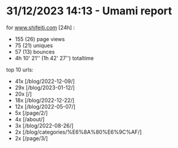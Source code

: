 # 31/12/2023 14:13 - Umami report
for www.shifeiti.com [24h] :

 - 155 (26) page views
 - 75 (21) uniques
 - 57 (13) bounces
 - 4h 10' 21'' (1h 42' 27'') totaltime


top 10 urls:
 - 41x [/blog/2022-12-09/]
 - 29x [/blog/2023-01-12/]
 - 20x [/]
 - 18x [/blog/2022-12-22/]
 - 12x [/blog/2022-05-07/]
 - 5x [/page/2/]
 - 4x [/about/]
 - 3x [/blog/2022-08-26/]
 - 2x [/blog/categories/%E6%8A%80%E6%9C%AF/]
 - 2x [/page/3/]


